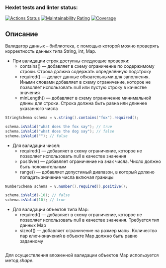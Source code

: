 ### Hexlet tests and linter status:
[![Actions Status](https://github.com/Ahiru77/java-project-78/actions/workflows/hexlet-check.yml/badge.svg)](https://github.com/Ahiru77/java-project-78/actions)
[![Maintainability Rating](https://sonarcloud.io/api/project_badges/measure?project=Ahiru77_java-project-78&metric=sqale_rating)](https://sonarcloud.io/summary/new_code?id=Ahiru77_java-project-78)
[![Coverage](https://sonarcloud.io/api/project_badges/measure?project=Ahiru77_java-project-78&metric=coverage)](https://sonarcloud.io/summary/new_code?id=Ahiru77_java-project-78)
## Описание
Валидатор данных – библиотека, с помощью которой можно проверять корректность данных типа String, int, Map.
- При валидации строк доступны следующие проверки:
  - contains() — добавляет в схему ограничение по содержимому строки. Строка должна содержать определённую подстроку
  - required() — делает данные обязательными для заполнения. Иными словами добавляет в схему ограничение, которое не позволяет использовать null или пустую строку в качестве значения
  - minLength() — добавляет в схему ограничение минимальной длины для строки. Строка должна быть равна или длиннее указанного числа
```java
StringSchema schema = v.string().contains("fox").required();

schema.isValid("what does the fox say"); // true
schema.isValid("what does the dog say"); // false
schema.isValid(""); // false
```
- Для валидации чисел:   
  - required() — добавляет в схему ограничение, которое не позволяет использовать null в качестве значения
  - positive() — добавляет ограничение на знак числа. Число должно быть положительным
  - range() — добавляет допустимый диапазон, в который должно попадать значение числа включая границы
```java
NumberSchema schema = v.number().required().positive();

schema.isValid(-10); // false
schema.isValid(10); // true
```
- Для валидации объектов типа Map:
  - required() — добавляет в схему ограничение, которое не позволяет использовать null в качестве значения. Требуется тип данных Map
  - sizeof() — добавляет ограничение на размер мапы. Количество пар ключ-значений в объекте Map должно быть равно заданному
```java

```
 Для осуществления вложенной валидации объектов Map используется метод *shape*.
